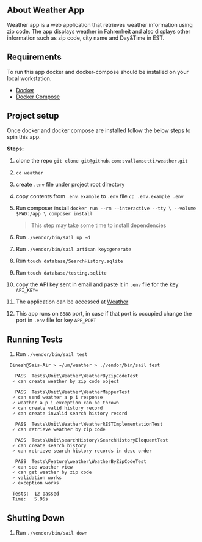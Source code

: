 

## About Weather App

Weather app is a web application that retrieves weather information using zip code. The app displays weather in Fahrenheit and also displays other information such as zip code, city name and Day&Time in EST.

## Requirements
To run this app docker and docker-compose should be installed on your local workstation.
* [Docker](https://docs.docker.com/get-docker/)
* [Docker Compose](https://docs.docker.com/compose/install/)

## Project setup
Once docker and docker compose are installed follow the below steps to spin this app.

**Steps:**

1. clone the repo `git clone git@github.com:svallamsetti/weather.git`
2. `cd weather`
3. create `.env` file under project root directory   
4. copy contents from `.env.example` to `.env` file `cp .env.example .env`
5. Run composer install `docker run --rm --interactive --tty \
   --volume $PWD:/app \
   composer install`
    > This step may take some time to install dependencies

6. Run `./vendor/bin/sail up -d`
7. Run `./vendor/bin/sail artisan key:generate`
8. Run `touch database/SearchHistory.sqlite`
9. Run `touch database/testing.sqlite`   
10. copy the API key sent in email and paste it in `.env` file for the key `API_KEY=`
11. The application can be accessed at [Weather](http://127.0.0.1:8888/weather)
12. This app runs on `8888` port, in case if that port is occupied change the port in `.env` file for key `APP_PORT`

## Running Tests

1. Run `./vendor/bin/sail test`
```
 Dinesh@Sais-Air > ~/um/weather > ./vendor/bin/sail test

   PASS  Tests\Unit\Weather\WeatherByZipCodeTest
  ✓ can create weather by zip code object

   PASS  Tests\Unit\Weather\WeatherMapperTest
  ✓ can send weather a p i response
  ✓ weather a p i exception can be thrown
  ✓ can create valid history record
  ✓ can create invalid search history record

   PASS  Tests\Unit\Weather\WeatherRESTImplementationTest
  ✓ can retrieve weather by zip code

   PASS  Tests\Unit\searchHistory\SearchHistoryEloquentTest
  ✓ can create search history
  ✓ can retrieve search history records in desc order

   PASS  Tests\Feature\weather\WeatherByZipCodeTest
  ✓ can see weather view
  ✓ can get weather by zip code
  ✓ validation works
  ✓ exception works

  Tests:  12 passed
  Time:   5.95s

```

## Shutting Down

1. Run `./vendor/bin/sail down`
